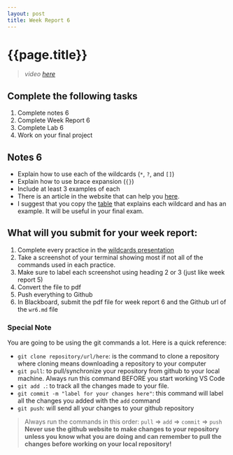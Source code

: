 ```yaml
---
layout: post
title: Week Report 6
---
```


# {{page.title}}

> *video [here](https://youtu.be/8GUIwzedyoQ)*
 
## Complete the following tasks
1. Complete notes 6
2. Complete Week Report 6
3. Complete Lab 6
4. Work on your final project

## Notes 6
* Explain how to use each of the wildcards (`*`, `?`, and `[]`)
* Explain how to use brace expansion (`{}`)
* Include at least 3 examples of each
* There is an article in the website that can help you [here](https://cis106.com/extra/wildcards/).
* I suggest that you copy the [table](https://cis106.com/extra/wildcards/#why-and-when-should-i-use-a-wildcard) that explains each wildcard and has an example. It will be useful in your final exam.

## What will you submit for your week report:
1. Complete every practice in the [wildcards presentation](https://rapurl.live/h69)
2. Take a screenshot of your terminal showing most if not all of the commands used in each practice.
3. Make sure to label each screenshot using heading 2 or 3 (just like week report 5)
4. Convert the file to pdf
5. Push everything to Github
6. In Blackboard, submit the pdf file for week report 6 and the Github url of the `wr6.md` file


### Special Note
You are going to be using the git commands a lot. Here is a quick reference:
* `git clone repository/url/here`: is the command to clone a repository where cloning means downloading a repository to your computer
* `git pull`: to pull/synchronize your repository from github to your local machine. Always run this command BEFORE you start working VS Code
* `git add .`: to track all the changes made to your file. 
* `git commit -m "label for your changes here"`: this command will label all the changes you added with the `add` command
* `git push`: will send all your changes to your github repository

> Always run the commands in this order: `pull` =>  `add` =>  `commit` => `push` 
> **Never use the github website to make changes to your repository unless you know what you are doing and can remember to pull the changes before working on your local repository!**
